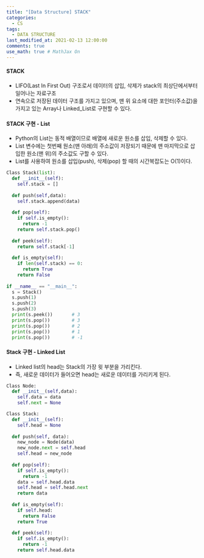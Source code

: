 ```yaml
---
title: "[Data Structure] STACK"
categories: 
  - CS
tags:
  - DATA STRUCTURE
last_modified_at: 2021-02-13 12:00:00
comments: true
use_math: true # MathJax On
---
```


#### STACK

- LIFO(Last In First Out) 구조로서 데이터의 삽입, 삭제가 stack의 최상단에서부터 일어나는 자료구조
- 연속으로 저장된 데이터 구조를 가지고 있으며, 맨 위 요소에 대한 포인터(주소값)을 가지고 있는 Array나 Linked_List로 구현할 수 있다.

#### STACK 구현 - List
- Python의 List는 동적 배열이므로 배열에 새로운 원소를 삽입, 삭제할 수 있다.
- List 변수에는 첫번째 원소(맨 아래)의 주소값이 저장되기 때문에 맨 마지막으로 삽입한 원소(맨 위)의 주소값도 구할 수 있다.
- List를 사용하여 원소를 삽입(push), 삭제(pop) 할 때의 시간복잡도는 O(1)이다.

```py
Class Stack(list):
  def __init__(self):
    self.stack = []
  
  def push(self,data):
    self.stack.append(data)
  
  def pop(self):
    if self.is_empty():
      return -1
    return self.stack.pop()
    
  def peek(self):
    return self.stack[-1]
  
  def is_empty(self):
    if len(self.stack) == 0:
      return True
    return False
    
if __name__ == "__main__":
  s = Stack()
  s.push(1)
  s.push(2)
  s.push(3)
  print(s.peek())       # 3
  print(s.pop())        # 3
  print(s.pop())        # 2
  print(s.pop())        # 1
  print(s.pop())        # -1
```

#### Stack 구현 - Linked List
- Linked list의 head는 Stack의 가장 윗 부분을 가리킨다.
- 즉, 새로운 데이터가 들어오면 head는 새로운 데이터를 가리키게 된다.

```py
Class Node:
  def __init__(self,data):
    self.data = data
    self.next = None

Class Stack:
  def __init__(self):
    self.head = None
  
  def push(self, data):
    new_node = Node(data)
    new_node.next = self.head
    self.head = new_node
    
  def pop(self):
    if self.is_empty():
      return -1
    data = self.head.data
    self.head = self.head.next
    return data
  
  def is_empty(self):
    if self.head:
      return False
    return True
    
  def peek(self):
    if self.is_empty():
      return -1
    return self.head.data
```
